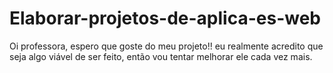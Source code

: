# Elaborar-projetos-de-aplica-es-web
Oi professora, espero que goste do meu projeto!! eu realmente acredito que seja algo viável de ser feito, então vou tentar melhorar ele cada vez mais.
